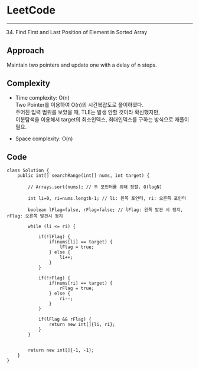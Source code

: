 [//]: # (# Intuition)
<!-- Describe your first thoughts on how to solve this problem. -->


# LeetCode
___
34. Find First and Last Position of Element in Sorted Array
## Approach
<!-- Describe your approach to solving the problem. -->
Maintain two pointers and update one with a delay of n steps.


## Complexity
- Time complexity: O(n)
<br> Two Pointer를 이용하여 O(n)의 시간복잡도로 풀이하였다.
<br> 주어진 입력 범위를 보았을 때, TLE는 발생 안할 것이라 확신했지만,
<br> 이분탐색을 이용해서 target의 최소인덱스, 최대인덱스를 구하는 방식으로 재풀이 필요.
<!-- Add your time complexity here, e.g. $$O(n)$$ -->

- Space complexity: O(n)
<!-- Add your space complexity here, e.g. $$O(n)$$ -->

## Code
```
class Solution {
    public int[] searchRange(int[] nums, int target) {
        
        // Arrays.sort(nums); // 두 포인터를 위해 정렬. O(logN)
        
        int li=0, ri=nums.length-1; // li: 왼쪽 포인터, ri: 오른쪽 포인터
        
        boolean lFlag=false, rFlag=false; // lFlag: 왼쪽 발견 시 정지, rFlag: 오른쪽 발견시 정지

        while (li <= ri) {
            
            if(!lFlag) {
                if(nums[li] == target) {
                    lFlag = true;
                } else {
                    li++;
                }
            }

            if(!rFlag) {
                if(nums[ri] == target) {
                    rFlag = true;
                } else {
                    ri--;
                }
            }

            if(lFlag && rFlag) {
                return new int[]{li, ri};
            }
        } 

        
        return new int[]{-1, -1};
    }
}
```